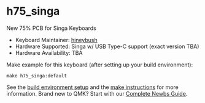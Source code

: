 # h75_singa

New 75% PCB for Singa Keyboards

* Keyboard Maintainer: [hineybush](https://github.com/hineybush)
* Hardware Supported: Singa w/ USB Type-C support (exact version TBA)
* Hardware Availability: TBA

Make example for this keyboard (after setting up your build environment):

    make h75_singa:default

See the [build environment setup](https://docs.qmk.fm/#/getting_started_build_tools) and the [make instructions](https://docs.qmk.fm/#/getting_started_make_guide) for more information. Brand new to QMK? Start with our [Complete Newbs Guide](https://docs.qmk.fm/#/newbs).
